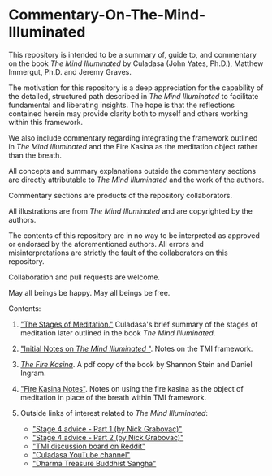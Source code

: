 # Commentary-On-The-Mind-Illuminated
This repository is intended to be a summary of, guide to, and
commentary on the book _The Mind Illuminated_ by Culadasa (John Yates,
Ph.D.), Matthew Immergut, Ph.D. and Jeremy Graves.

The motivation for this
repository is a deep appreciation for the capability of the detailed,
structured path described in _The Mind Illuminated_ to facilitate fundamental
and liberating insights.  The hope is that the reflections contained
herein may provide clarity both to myself and others working within
this framework.

We also include commentary regarding integrating the framework
outlined in _The Mind Illuminated_ and the Fire Kasina as the
meditation object rather than the breath.

All concepts and summary explanations outside the commentary sections
are directly attributable to _The Mind Illuminated_ and the work of the
authors.

Commentary sections are products of the repository collaborators.

All illustrations are from _The Mind Illuminated_ and are copyrighted by
the authors.

The contents of this repository are in no way to be interpreted as
approved or endorsed by the aforementioned authors.  All errors and
misinterpretations are strictly the fault of the collaborators on this
repository.

Collaboration and pull requests are welcome.

May all beings be happy.  May all beings be free.

Contents:


1. [ "The Stages of Meditation."](/pdf/LightOnMeditationHandout.pdf)  Culadasa's brief summary of the stages of 
meditation later outlined in the book _The Mind Illuminated_.

2. ["Initial Notes on _The Mind Illuminated_ "](./TMI_notes.md).  Notes on the TMI framework.

3. [ _The Fire Kasina_](/pdf/the-fire-kasina.pdf).  A pdf copy of the book by Shannon Stein and
Daniel Ingram.

4.  ["Fire Kasina Notes"](./fire_kasina_notes.txt).  Notes on using
    the fire kasina as the object of meditation in place of the breath
    within TMI framework.

5.  Outside links of interest related to _The Mind Illuminated_:

    * ["Stage 4 advice - Part 1 (by Nick Grabovac)"](https://www.reddit.com/r/TheMindIlluminated/comments/77j5tr/tips_for_stage_4/)
	* ["Stage 4 advice - Part 2 (by Nick Grabovac)"](https://www.reddit.com/r/TheMindIlluminated/comments/7dr2kj/tips_for_stage_4_part_2/)
	* ["TMI discussion board on Reddit"](https://www.reddit.com/r/TheMindIlluminated/)
	* ["Culadasa YouTube channel"](https://www.youtube.com/channel/UCTnlZBjDOwI-dCH8sOta9BQ)
	* ["Dharma Treasure Buddhist Sangha"](https://dharmatreasure.org/)
	



















